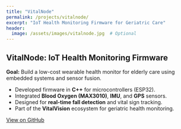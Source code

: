 ```yaml
---
title: "VitalNode"
permalink: /projects/vitalnode/
excerpt: "IoT Health Monitoring Firmware for Geriatric Care"
header:
  image: /assets/images/vitalnode.jpg  # Optional
---
```


<h2>VitalNode: IoT Health Monitoring Firmware</h2>
<p><strong>Goal:</strong> Build a low-cost wearable health monitor for elderly care using embedded systems and sensor fusion.</p>

<ul>
  <li>Developed firmware in <strong>C++</strong> for microcontrollers (ESP32).</li>
  <li>Integrated <strong>Blood Oxygen (MAX3010)</strong>, <strong>IMU</strong>, and <strong>GPS</strong> sensors.</li>
  <li>Designed for <strong>real-time fall detection</strong> and vital sign tracking.</li>
  <li>Part of the <strong>VitalVision</strong> ecosystem for geriatric health monitoring.</li>
</ul>

<div class="text-center">
  <a href="https://github.com/Tnzr/VitalNode" class="btn btn--github"><i class="fab fa-github"></i> View on GitHub</a>
</div>